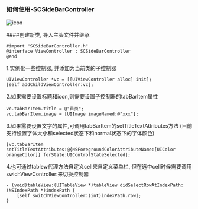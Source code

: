 ### 如何使用-SCSideBarController

![icon](http://img01.taobaocdn.com/imgextra/i1/135480037/TB2dK5KcXXXXXXTXpXXXXXXXXXX_!!135480037.gif)

####创建新类, 导入主头文件并继承

    #import "SCSideBarController.h"
    @interface ViewController : SCSideBarController
    @end

1.实例化一些控制器, 并添加为当前类的子控制器

    UIViewController *vc = [[UIViewController alloc] init];
    [self addChildViewController:vc];
    
2.如果需要设置标题和icon,则需要设置子控制器的tabBarItem属性

    vc.tabBarItem.title = @"首页";
    vc.tabBarItem.image = [UIImage imageNamed:@"xxx"];

3.如果需要设置文字的属性,可调用tabBarItem的setTitleTextAttributes方法
(目前支持设置字体大小和selected状态下和normal状态下的字体颜色)

    [vc.tabBarItem setTitleTextAttributes:@{NSForegroundColorAttributeName:[UIColor orangeColor]} forState:UIControlStateSelected];
    
4.也可通过tablew代理方法自定义cell来自定义菜单栏, 但在选中cell时候需要调用swichViewController:来切换控制器

    - (void)tableView:(UITableView *)tableView didSelectRowAtIndexPath:(NSIndexPath *)indexPath {
	    [self switchViewController:(int)indexPath.row];
    }

